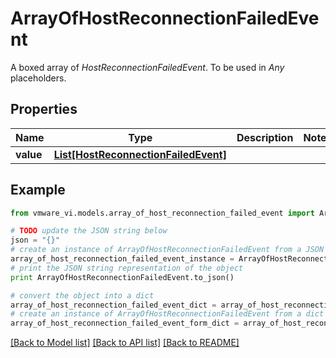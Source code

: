 # ArrayOfHostReconnectionFailedEvent

A boxed array of *HostReconnectionFailedEvent*. To be used in *Any* placeholders. 

## Properties
Name | Type | Description | Notes
------------ | ------------- | ------------- | -------------
**value** | [**List[HostReconnectionFailedEvent]**](HostReconnectionFailedEvent.md) |  | 

## Example

```python
from vmware_vi.models.array_of_host_reconnection_failed_event import ArrayOfHostReconnectionFailedEvent

# TODO update the JSON string below
json = "{}"
# create an instance of ArrayOfHostReconnectionFailedEvent from a JSON string
array_of_host_reconnection_failed_event_instance = ArrayOfHostReconnectionFailedEvent.from_json(json)
# print the JSON string representation of the object
print ArrayOfHostReconnectionFailedEvent.to_json()

# convert the object into a dict
array_of_host_reconnection_failed_event_dict = array_of_host_reconnection_failed_event_instance.to_dict()
# create an instance of ArrayOfHostReconnectionFailedEvent from a dict
array_of_host_reconnection_failed_event_form_dict = array_of_host_reconnection_failed_event.from_dict(array_of_host_reconnection_failed_event_dict)
```
[[Back to Model list]](../README.md#documentation-for-models) [[Back to API list]](../README.md#documentation-for-api-endpoints) [[Back to README]](../README.md)


